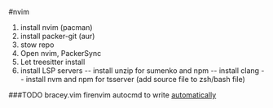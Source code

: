 #nvim
1. install nvim (pacman)
2. install packer-git (aur)
3. stow repo
4. Open nvim, PackerSync
5. Let treesitter install
6. install LSP servers
-- install unzip for sumenko and npm 
-- install clang
-- install nvm and npm for tsserver (add source file to zsh/bash file)


###TODO
bracey.vim
firenvim autocmd to write [automatically](https://github.com/glacambre/firenvim#automatically-syncing-changes-to-the-page)
